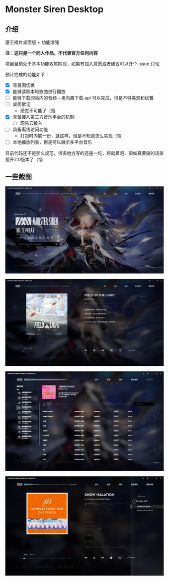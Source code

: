 # Monster Siren Desktop

## 介绍

塞壬唱片桌面版 + 功能增强

**注：这只是一个同人作品，不代表官方任何内容**

项目目前处于基本功能收尾阶段，如果有加入意愿或者建议可以开个 issue 讨论

预计完成的功能如下：

- [x] 背景图切换
- [x] 能够读取本地歌曲进行播放
- [ ] 能够下载网站内的音频 - 用内置下载 api 可以完成，但是不够美观和优雅
- [ ] 桌面歌词
  - 感觉不可能了（恼
- [x] 具备接入第三方音乐平台的机制
  - [ ] 网易云接入
- [ ] 具备离线访问功能
  - 打包时内联一份，就这样，但是不知道怎么实现（恼
- [ ] 本地播放列表，但是可以展示多平台音乐

目前代码还不是那么规范，很多地方写的还是一坨，将就着吧，假如真要搞的话直接开2.0版本了（恼

## 一些截图

![](./docs/Img/1.jpg)

![](./docs/Img/2.jpg)

![](./docs/Img/3.jpg)

![](./docs/Img/4.jpg)
